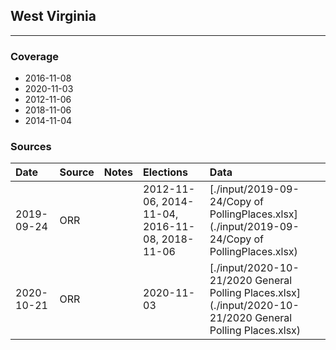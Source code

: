 ## West Virginia

-------------



### Coverage
- 2016-11-08
- 2020-11-03
- 2012-11-06
- 2018-11-06
- 2014-11-04


### Sources

| Date | Source | Notes | Elections | Data |
| :---|:----|:---|:---|:---|
| 2019-09-24 | ORR |  | 2012-11-06, 2014-11-04, 2016-11-08, 2018-11-06 | [./input/2019-09-24/Copy of PollingPlaces.xlsx](./input/2019-09-24/Copy of PollingPlaces.xlsx) |
| 2020-10-21 | ORR |  | 2020-11-03 | [./input/2020-10-21/2020 General Polling Places.xlsx](./input/2020-10-21/2020 General Polling Places.xlsx) |
